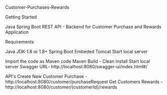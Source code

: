Customer-Purchases-Rewards

Getting Started

Java Spring Boot REST API - Backend for Customer Purchase and Rewards Application

Requirements

Java JDK-1.8 or 1.8+ Spring Boot Embeded Tomcat Start local server


Import the code as Maven code
Maven Build - Clean install
Start local server
Swagger URL- http://localhost:8080/swagger-ui/index.html#/

API's
Create New Customer Purchase - http://localhost:8080/customer/purchaseRequest
Get Customers Rewards  - http://localhost:8080/customer/{customerId}/rewards
